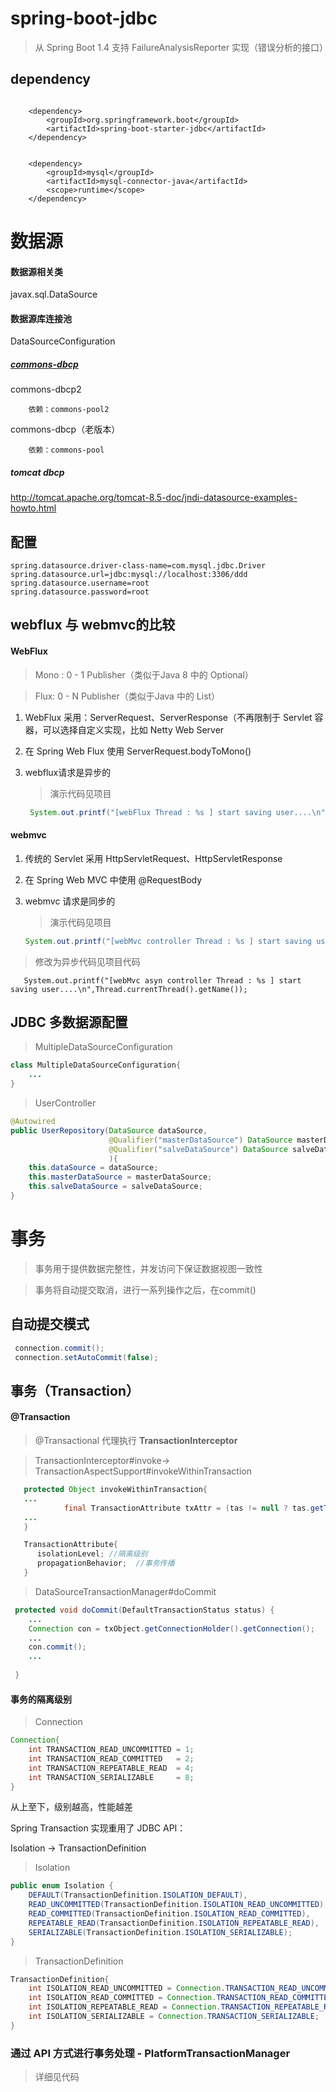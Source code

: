# spring-boot-jdbc

> 从 Spring Boot 1.4 支持 FailureAnalysisReporter 实现（错误分析的接口）



## dependency
```properties

	<dependency>
        <groupId>org.springframework.boot</groupId>
        <artifactId>spring-boot-starter-jdbc</artifactId>
	</dependency>


    <dependency>
        <groupId>mysql</groupId>
        <artifactId>mysql-connector-java</artifactId>
        <scope>runtime</scope>
    </dependency>
```
# 数据源

#### 数据源相关类
javax.sql.DataSource

#### 数据源库连接池

DataSourceConfiguration

##### [commons-dbcp](http://commons.apache.org/proper/commons-dbcp/)
   commons-dbcp2 
   
        依赖：commons-pool2
   
   
   commons-dbcp（老版本）
   
        依赖：commons-pool 

##### tomcat dbcp
http://tomcat.apache.org/tomcat-8.5-doc/jndi-datasource-examples-howto.html

## 配置

```properties
spring.datasource.driver-class-name=com.mysql.jdbc.Driver
spring.datasource.url=jdbc:mysql://localhost:3306/ddd
spring.datasource.username=root
spring.datasource.password=root
```

## webflux 与 webmvc的比较

#### WebFlux

>  Mono : 0 - 1 Publisher（类似于Java 8 中的 Optional）
  
>  Flux:     0 - N Publisher（类似于Java 中的 List）

 1. WebFlux 采用：ServerRequest、ServerResponse（不再限制于 Servlet 容器，可以选择自定义实现，比如 Netty Web Server
 
 2. 在 Spring Web Flux 使用 ServerRequest.bodyToMono()
 
 3. webflux请求是异步的
 
     > 演示代码见项目
     
     ```java
      System.out.printf("[webFlux Thread : %s ] start saving user....\n",Thread.currentThread().getName());

     ```
  
  
#### webmvc  

 1. 传统的 Servlet 采用 HttpServletRequest、HttpServletResponse
  
 2. 在 Spring Web MVC 中使用 @RequestBody

 3. webmvc 请求是同步的
 
    > 演示代码见项目
       ```java
       System.out.printf("[webMvc controller Thread : %s ] start saving user....\n",Thread.currentThread().getName());
       ```
          
   >  修改为异步代码见项目代码
    
       System.out.printf("[webMvc asyn controller Thread : %s ] start saving user....\n",Thread.currentThread().getName());

## JDBC 多数据源配置

> MultipleDataSourceConfiguration 

```java
class MultipleDataSourceConfiguration{
    ...
}
```


> UserController 
```java
@Autowired
public UserRepository(DataSource dataSource,
                      @Qualifier("masterDataSource") DataSource masterDataSource,
                      @Qualifier("salveDataSource") DataSource salveDataSource
                      ){
    this.dataSource = dataSource;
    this.masterDataSource = masterDataSource;
    this.salveDataSource = salveDataSource;
}
```

# 事务

> 事务用于提供数据完整性，并发访问下保证数据视图一致性

> 事务将自动提交取消，进行一系列操作之后，在commit()

## 自动提交模式

```java
 connection.commit(); 
 connection.setAutoCommit(false);
```

## 事务（Transaction）

#### @Transaction
>  @Transactional 代理执行 <b>TransactionInterceptor</b>
    
> TransactionInterceptor#invoke-> TransactionAspectSupport#invokeWithinTransaction

```java
   protected Object invokeWithinTransaction{
   ...
      		final TransactionAttribute txAttr = (tas != null ? tas.getTransactionAttribute(method, targetClass) : null);
   ...
   }

   TransactionAttribute{
      isolationLevel; //隔离级别
      propagationBehavior;  //事务传播
   }
   ```
   
> DataSourceTransactionManager#doCommit

```java
 protected void doCommit(DefaultTransactionStatus status) {
    ...
    Connection con = txObject.getConnectionHolder().getConnection();
    ...
    con.commit();
    ...
    
 }
```
#### 事务的隔离级别

> Connection

```java
Connection{
    int TRANSACTION_READ_UNCOMMITTED = 1;
    int TRANSACTION_READ_COMMITTED   = 2;
    int TRANSACTION_REPEATABLE_READ  = 4;
    int TRANSACTION_SERIALIZABLE     = 8;
}
```

从上至下，级别越高，性能越差

Spring Transaction 实现重用了 JDBC API：

Isolation -> TransactionDefinition

> Isolation

```java
public enum Isolation {
    DEFAULT(TransactionDefinition.ISOLATION_DEFAULT),
    READ_UNCOMMITTED(TransactionDefinition.ISOLATION_READ_UNCOMMITTED),
    READ_COMMITTED(TransactionDefinition.ISOLATION_READ_COMMITTED),
    REPEATABLE_READ(TransactionDefinition.ISOLATION_REPEATABLE_READ),
    SERIALIZABLE(TransactionDefinition.ISOLATION_SERIALIZABLE);
}
```
> TransactionDefinition
```java
TransactionDefinition{
    int ISOLATION_READ_UNCOMMITTED = Connection.TRANSACTION_READ_UNCOMMITTED;
	int ISOLATION_READ_COMMITTED = Connection.TRANSACTION_READ_COMMITTED;
	int ISOLATION_REPEATABLE_READ = Connection.TRANSACTION_REPEATABLE_READ;
	int ISOLATION_SERIALIZABLE = Connection.TRANSACTION_SERIALIZABLE;
}
```

### 通过 API 方式进行事务处理 - PlatformTransactionManager

> 详细见代码


